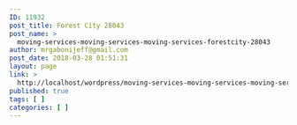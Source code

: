 ```yaml
---
ID: 11932
post_title: Forest City 28043
post_name: >
  moving-services-moving-services-moving-services-forestcity-28043
author: mrgabonijeff@gmail.com
post_date: 2018-03-28 01:51:31
layout: page
link: >
  http://localhost/wordpress/moving-services-moving-services-moving-services-forestcity-28043/
published: true
tags: [ ]
categories: [ ]
---
```

